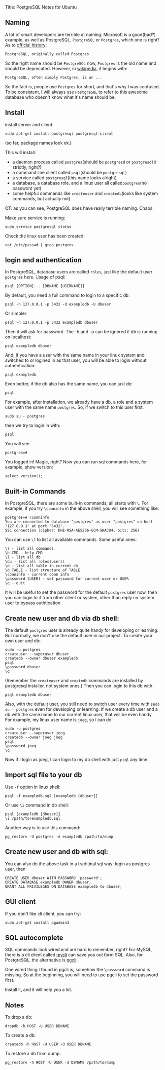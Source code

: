 Title: PostgreSQL Notes for Ubuntu

## Naming
A lot of smart developers are terrible at naming. Microsoft is a good(bad?) example, as well as PostgreSQL.
`PostgreSQL` or `Postgres`, which one is right? As to [official history](http://www.postgresql.org/about/history/):

    PostgreSQL, originally called Postgres

So the right name should be `PostgreSQL` now, `Postgres` is the old name and should be deprecated.
However, in [wikipedia](https://en.wikipedia.org/wiki/PostgreSQL), it begins with:

    PostgreSQL, often simply Postgres, is an ...

So the fact is, people use `Postgres` for short, and that's why I was confused.
To be consistent, I will always use `PostgreSQL` to refer to this awesome database who doesn't know what it's name should be.

## Install

install server and client:

    sudo apt-get install postgresql postgresql-client

(so far, package names look ok.)

This will install:

- a daemon process called `postgres`(should be `postgresd` or `postgresqld` strictly, right?)
- a command line client  called `psql`(should be `postgresql`)
- a service called `postgresql`(this name looks alright)
- a database, a database role, and a linux user all called`postgres`(no password yet)
- some helpful commands like `createuser` and `createdb`(looks like system commands, but actually not)

OT: as you can see, PostgreSQL does have really terrible naming. Chaos.

Make sure service is running:

    sudo service postgresql status

Check the linux user has been created:

    cat /etc/passwd | grep postgres

## login and authentication
In PostgreSQL, database users are called `roles`, just like the default user `postgres` here.
Usage of psql:

    psql [OPTION]... [DBNAME [USERNAME]]

By default, you need a full command to login to a specific db:

    psql -h 127.0.0.1 -p 5432 -d exampledb -U dbuser

Or simpler:

    psql -h 127.0.0.1 -p 5432 exampledb dbuser

Then it will ask for password.
The -h and -p can be ignored if db is running on localhost:

    psql exampledb dbuser

And, if you have a user with the same name in your linux system and switched to or logined in as that user,
you will be able to login without authentication:

    psql exampledb

Even better, if the db also has the same name, you can just do:

    psql

For example, after installation, we already have a db, a role and a system user with the same name `postgres`.
So, if we switch to this user first:

    sudo su - postgres

then we try to login in with:

    psql

You will see:

    postgres=#

You logged in! Magic, right?
Now you can run sql commands here, for example, show version:

    select version();

## Built-in Commands
In PostgreSQL, there are some built-in commands, all starts with `\`.
For example, if you try `\conninfo` in the above shell, you will see something like:


    postgres=# \conninfo
    You are connected to database "postgres" as user "postgres" on host "127.0.0.1" at port "5432".
    SSL connection (cipher: DHE-RSA-AES256-GCM-SHA384, bits: 256)

You can use `\?` to list all available commands. Some useful ones:

    \? - list all commands
    \h CMD - help CMD
    \l - list all db
    \du - list all roles(users)
    \d - list all table in current db
    \d TABLE - list structure of TABLE
    \conninfo - current conn info
    \password [USER] - set password for current user or USER
    \q - quit

It will be useful to set the password for the default `postgres` user now,
then you can login to it from other client or system, other than reply on system user to bypass authtication.

## Create new user and db via db shell:
The default `postgres` user is already quite handy for developing or learning.
But normally, we don't use the default user in our project.
To create your own user and db:

    sudo -u postgres
    createuser --superuser dbuser
    createdb --owner dbuser exampledb
    psql
    \password dbuser
    \q

(Remember the `createuser` and `createdb` commands are installed by postgresql installer, not system ones.)
Then you can login to this db with:

    psql exampledb dbuser

Also, with the default user, you still need to switch user every time with `sudo su - postgres` even for developing or learning.
If we create a db user and a db with the same name to our current linux user,
that will be even handy. For example, my linux user name is `joeg`, so I can do:

    sudo -u postgres
    createuser --superuser joeg
    createdb --owner joeg joeg
    psql
    \password joeg
    \q

Now if I login as joeg, I can login to my db shell with just `psql` any time.

## Import sql file to your db
Use `-f` option in linux shell:

    psql -f exampledb.sql [exampledb [dbuser]]

Or use `\i` command in db shell:

    psql [exampledb [dbuser]]
    \i /path/to/exampledb.sql

Another way is to use this command:

    pg_restore -U postgres -d exampledb /path/to/dump

## Create new user and db with sql:
You can also do the above task in a traditinal sql way:
login as postgres user, then:

    CREATE USER dbuser WITH PASSWORD 'password';
    CREATE DATABASE exampledb OWNER dbuser;
    GRANT ALL PRIVILEGES ON DATABASE exampledb to dbuser;

## GUI client
If you don't like cli client, you can try:

    sudo apt-get install pgadmin3

## SQL autocomplete
SQL commands look wired and are hard to remember, right?
For MySQL, there is a cli client called [mycli](https://github.com/dbcli/mycli) can save you out form SQL.
Also, for PostgreSQL, the alternative is [pgcli](https://github.com/dbcli/pgcli).

One wired thing I found in pgcli is, somehow the `\password` command is missing.
So at the beginning, you will need to use pgcli to set the password first.

Install it, and it will help you a lot.

## Notes
To drop a db:

    dropdb -h HOST -U USER DBNAME

To create a db:

    createdb -h HOST -U USER -O USER DBNAME

To restore a db from dump:

    pg_restore -h HOST -U USER -d DBNAME /path/to/dump

